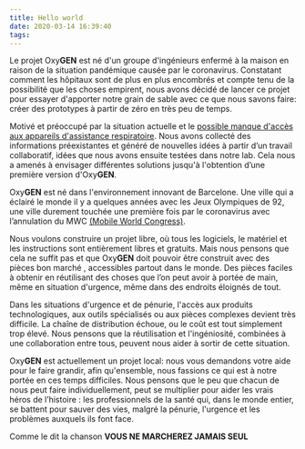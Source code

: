 ```yaml
---
title: Hello world
date: 2020-03-14 16:39:40
tags:
---
```


Le projet Oxy**GEN** est né d'un groupe d'ingénieurs enfermé à la maison en raison de la situation pandémique causée par le coronavirus. Constatant comment les hôpitaux sont de plus en plus encombrés et compte tenu de la possibilité que les choses empirent, nous avons décidé de lancer ce projet pour essayer d'apporter notre grain de sable avec ce que nous savons faire: créer des prototypes à partir de zéro en très peu de temps. 

Motivé et préoccupé par la situation actuelle et le [possible manque d'accès aux appareils d'assistance respiratoire](https://www.boe.es/boe/dias/2020/03/15/pdfs/BOE-A-2020-3701.pdf). Nous avons collecté des informations préexistantes et généré de nouvelles idées à partir d’un travail collaboratif, idées que nous avons ensuite testées dans notre lab. Cela nous a amenés à envisager différentes solutions jusqu'à l'obtention d’une première version d'Oxy**GEN**. 

Oxy**GEN** est né dans l'environnement innovant de Barcelone. Une ville qui a  éclairé le monde il y a quelques années avec les Jeux Olympiques de 92, une ville durement touchée une première fois par le coronavirus avec l’annulation du MWC [(Mobile World Congress)](https://www.mwcbarcelona.com).

Nous voulons construire un projet libre, où tous les logiciels, le matériel et les instructions sont entièrement libres et gratuits. Mais nous pensons que cela ne suffit pas et que Oxy**GEN** doit pouvoir être construit avec des pièces bon marché , accessibles partout dans le monde. Des pièces faciles à obtenir en réutilisant des choses que l’on peut avoir à portée de main, même en situation d'urgence, même dans des endroits éloignés de tout. 

Dans les situations d'urgence et de pénurie, l'accès aux produits technologiques, aux outils spécialisés ou aux pièces complexes devient très difficile. La chaîne de distribution échoue, ou le coût est tout simplement trop élevé. Nous pensons que la réutilisation et l'ingéniosité, combinées à une collaboration entre tous, peuvent nous aider à sortir de cette situation. 

Oxy**GEN** est actuellement un projet local: nous vous demandons votre aide pour le faire grandir, afin qu'ensemble, nous fassions ce qui est à notre portée en ces temps difficiles. Nous pensons que le peu que chacun de nous peut faire individuellement, peut se multiplier pour aider les vrais héros de l’histoire : les professionnels de la santé qui, dans le monde entier, se battent pour sauver des vies, malgré la pénurie, l'urgence et les problèmes auxquels ils font face.

Comme le dit la chanson **VOUS NE MARCHEREZ JAMAIS SEUL** 
